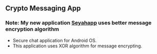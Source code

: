 ## Crypto Messaging App
</hr>

### Note: My new application [Seyahapp](https://github.com/hakanyilmazz/Seyahapp) uses better message encryption algorithm </br>

- Secure chat application for Android OS.</br>
- This application uses XOR algorithm for message encrypting.
